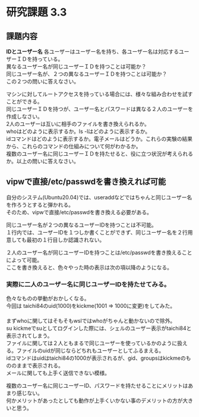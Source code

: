 # 研究課題 3.3    
    
## 課題内容    
**IDとユーザー名** 各ユーザーはユーザー名を持ち、各ユーザー名は対応するユーザーＩＤを持っている。    
異なるユーザー名が同じユーザーＩＤを持つことは可能か？    
同じユーザー名が、２つの異なるユーザーＩＤを持つことは可能か？    
この２つの問いに答えなさい。    
    
マシンに対してルートアクセスを持っている場合には、様々な組み合わせを試すことができる。    
同じユーザーＩＤを持つが、ユーザー名とパスワードは異なる２人のユーザーを作成しなさい。    
2人のユーザーは互いに相手のファイルを書き換えられるか。    
whoはどのように表示するか。ls -lはどのように表示するか。    
idコマンドはどのように表示するか。電子メールはどうか。これらの実験の結果から、これらのコマンドの仕組みについて何がわかるか。    
複数のユーザー名に同じユーザーＩＤを持たせると、役に立つ状況が考えられるか。以上の問いに答えなさい。    
    
## vipwで直接/etc/passwdを書き換えれば可能    
自分のシステム(Ubuntu20.04)では、useraddなどではちゃんと同じユーザー名を作ろうとすると弾かれる。    
そのため、vipwで直接/etc/passwdを書き換える必要がある。    
    
同じユーザー名が２つの異なるユーザーIDを持つことは不可能。    
１行内では、ユーザーIDを１つしか書くことができず、同じユーザー名を２行用意しても最初の１行目しか認識されない。    
    
２人のユーザー名が同じユーザーIDを持つことは/etc/passwdを書き換えることによって可能。    
ここを書き換えると、色々やった時の表示は次の項以降のようになる。    
    
### 実際に二人のユーザー名に同じユーザーIDを持たせてみる。    
色々なものの挙動がおかしくなる。    
今回は taichi84のuid(1000)をkickme(1001 ⇒ 1000に変更)をしてみた。    
　    
まずwhoに関してはそもそもwslではwhoがちゃんと動かないので除外。    
su kickmeでsuとしてログインした際には、シェルのユーザー表示がtaichi84と表示されてしまう。    
ファイルに関しては２人ともまるで同じユーザーを使っているかのように扱える。ファイルのuidが同じならどちれもユーザーとしてふるまえる。    
idコマンドはuidはtaichi84の1000が表示されるが、gid、groupsはkickmeのもののままで表示される。    
メールに関しても上手く送信できない模様。    
    
複数のユーザー名に同じユーザーID、パスワードを持たせることにメリットはあまり感じない。    
何かメリットがあったとしても動作が上手くいかない事のデメリットの方が大きいと思う。    

